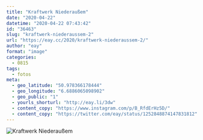 ```yaml
---
title: "Kraftwerk Niederaußem"
date: "2020-04-22"
datetime: "2020-04-22 07:43:42"
id: "36463"
slug: "kraftwerk-niederaussem-2"
url: "https://eay.cc/2020/kraftwerk-niederaussem-2/"
author: "eay"
format: "image"
categories:
  - 0815
tags:
  - fotos
meta:
  - geo_latitude: "50.978366178444"
  - geo_longitude: "6.6886065098902"
  - geo_public: "1"
  - yourls_shorturl: "http://eay.li/3dw"
  - content_copy: "https://www.instagram.com/p/B_RfdErHz5D/"
  - content_copy: "https://twitter.com/eay/status/1252848874147831812"
---
```


![Kraftwerk Niederaußem](https://eay.cc/uploads/2020/kraftwerk-niederaussem.jpeg)
